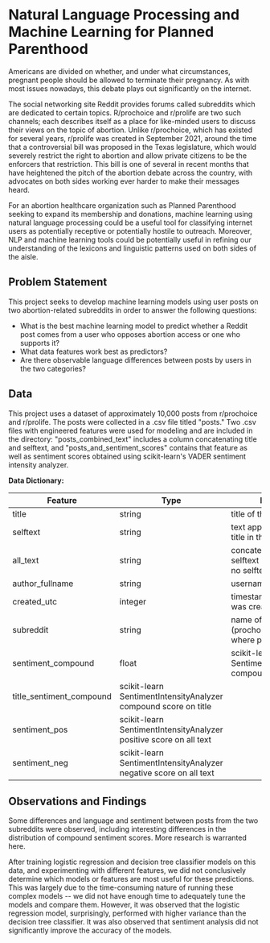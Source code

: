 # Natural Language Processing and Machine Learning for Planned Parenthood

Americans are divided on whether, and under what circumstances, pregnant people should be allowed to terminate their pregnancy. As with most issues nowadays, this debate plays out significantly on the internet. 

The social networking site Reddit provides forums called subreddits which are dedicated to certain topics. R/prochoice and r/prolife are two such channels; each describes itself as a place for like-minded users to discuss their views on the topic of abortion. Unlike r/prochoice, which has existed for several years, r/prolife was created in September 2021, around the time that a controversial bill was proposed in the Texas legislature, which would severely restrict the right to abortion and allow private citizens to be the enforcers that restriction. This bill is one of several in recent months that have heightened the pitch of the abortion debate across the country, with advocates on both sides working ever harder to make their messages heard.

For an abortion healthcare organization such as Planned Parenthood seeking to expand its membership and donations, machine learning using natural language processing could be a useful tool for classifying internet users as potentially receptive or potentially hostile to outreach. Moreover, NLP and machine learning tools could be potentially useful in refining our understanding of the lexicons and linguistic patterns used on both sides of the aisle. 


## Problem Statement
This project seeks to develop machine learning models using user posts on two abortion-related subreddits in order to answer the following questions:
- What is the best machine learning model to predict whether a Reddit post comes from a user who opposes abortion access or one who supports it?
- What data features work best as predictors?
- Are there observable language differences between posts by users in the two categories?


## Data

This project uses a dataset of approximately 10,000 posts from r/prochoice and r/prolife. The posts were collected in a .csv file titled "posts." Two .csv files with engineered features were used for modeling and are included in the directory: "posts_combined_text" includes a column concatenating title and selftext, and "posts_and_sentiment_scores" contains that feature as well as sentiment scores obtained using scikit-learn's VADER sentiment intensity analyzer.

**Data Dictionary:**

| Feature | Type | Description |
| --- | --- | --- |
| title | string | title of the subreddit post |
| selftext | string | text appearing below the title in the post |
| all_text | string | concatenation of title and selftext (contains extra ' ' if no selftext) |
| author_fullname | string | username of post author |
| created_utc | integer | timestamp of when post was created |
| subreddit | string | name of subreddit (prochoice or prolife) where post was created |
| sentiment_compound | float | scikit-learn SentimentIntensityAnalyzer compound score on all text |
| title_sentiment_compound | scikit-learn SentimentIntensityAnalyzer compound score on title |
| sentiment_pos | scikit-learn SentimentIntensityAnalyzer positive score on all text |
| sentiment_neg | scikit-learn SentimentIntensityAnalyzer negative score on all text |


## Observations and Findings

Some differences and language and sentiment between posts from the two subreddits were observed, including interesting differences in the distribution of compound sentiment scores. More research is warranted here.

After training logistic regression and decision tree classifier models on this data, and experimenting with different features, we did not conclusively determine which models or features are most useful for these predictions. This was largely due to the time-consuming nature of running these complex models -- we did not have enough time to adequately tune the models and compare them. However, it was observed that the logistic regression model, surprisingly, performed with higher variance than the decision tree classifier. It was also observed that sentiment analysis did not significantly improve the accuracy of the models.

